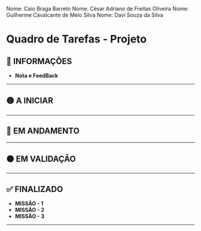 Nome: Caio Braga Barreto
Nome: César Adriano de Freitas Oliveira
Nome: Guilherme Cavalcante de Melo Silva
Nome: Davi Souza da Silva

# Quadro de Tarefas - Projeto

## 📌 INFORMAÇÕES
- **Nota e FeedBack**

---

## 🟡 A INICIAR

---

## 🔵 EM ANDAMENTO

---

## 🟠 EM VALIDAÇÃO

---

## ✅ FINALIZADO

- **MISSÃO - 1**
- **MISSÃO - 2**
- **MISSÃO - 3**

---

